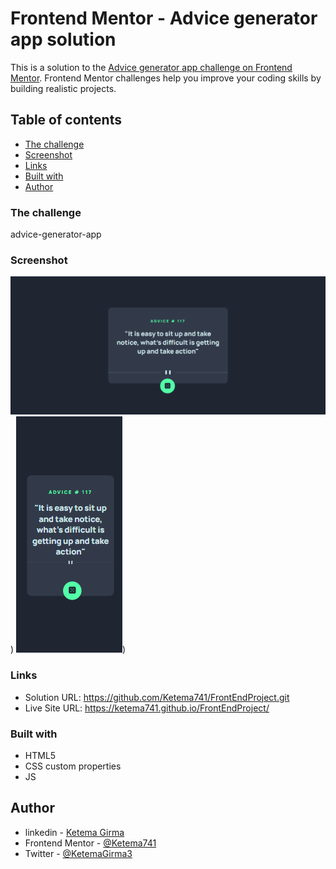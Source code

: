 # Frontend Mentor - Advice generator app solution

This is a solution to the [Advice generator app challenge on Frontend Mentor](https://www.frontendmentor.io/challenges/advice-generator-app-QdUG-13db). Frontend Mentor challenges help you improve your coding skills by building realistic projects.


## Table of contents

  - [The challenge](#the-challenge)
  - [Screenshot](#screenshot)
  - [Links](#links)
  - [Built with](#built-with)
  - [Author](#author)




### The challenge
advice-generator-app



### Screenshot

![desktop view of advice-generator-app](images/desktop.png))
![phone view of advice-generator-app](images/phone.png))

### Links

- Solution URL: https://github.com/Ketema741/FrontEndProject.git
- Live Site URL: https://ketema741.github.io/FrontEndProject/

### Built with
- HTML5 
- CSS custom properties
- JS


## Author

- linkedin - [Ketema Girma](https://www.linkedin.com/in/ketema-girma-608729228/)
- Frontend Mentor - [@Ketema741](https://www.frontendmentor.io/profile/Ketema741)
- Twitter - [@KetemaGirma3](https://www.twitter.com/KetemaGirma3)
